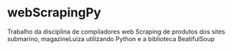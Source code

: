 # webScrapingPy
Trabalho da disciplina de compiladores 
web Scraping de produtos dos sites submarino, magazineLuiza utilizando Python e a biblioteca BeatifulSoup
